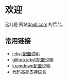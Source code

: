 # 欢迎

这儿是 网站[dpull.com](https://blog.dpull.com) 的后台。

## 常用链接

* [jekyll配置说明](http://jekyllcn.com/docs/configuration/)
* [github jekyll配置说明](https://help.github.com/articles/configuring-jekyll/)
* [kramdown配置说明](http://kramdown.gettalong.org/options.html)
* [代码高亮支持语言](https://github.com/jneen/rouge/wiki/List-of-supported-languages-and-lexers)

